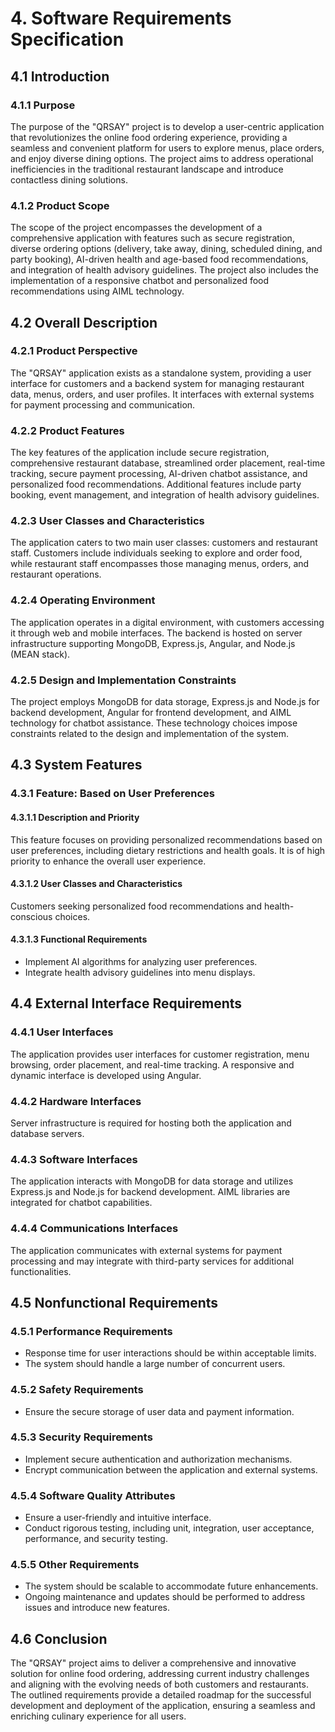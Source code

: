 # 4. Software Requirements Specification

## 4.1 Introduction

### 4.1.1 Purpose

The purpose of the "QRSAY" project is to develop a user-centric application that revolutionizes the online food ordering experience, providing a seamless and convenient platform for users to explore menus, place orders, and enjoy diverse dining options. The project aims to address operational inefficiencies in the traditional restaurant landscape and introduce contactless dining solutions.

### 4.1.2 Product Scope

The scope of the project encompasses the development of a comprehensive application with features such as secure registration, diverse ordering options (delivery, take away, dining, scheduled dining, and party booking), AI-driven health and age-based food recommendations, and integration of health advisory guidelines. The project also includes the implementation of a responsive chatbot and personalized food recommendations using AIML technology.

## 4.2 Overall Description

### 4.2.1 Product Perspective

The "QRSAY" application exists as a standalone system, providing a user interface for customers and a backend system for managing restaurant data, menus, orders, and user profiles. It interfaces with external systems for payment processing and communication.

### 4.2.2 Product Features

The key features of the application include secure registration, comprehensive restaurant database, streamlined order placement, real-time tracking, secure payment processing, AI-driven chatbot assistance, and personalized food recommendations. Additional features include party booking, event management, and integration of health advisory guidelines.

### 4.2.3 User Classes and Characteristics

The application caters to two main user classes: customers and restaurant staff. Customers include individuals seeking to explore and order food, while restaurant staff encompasses those managing menus, orders, and restaurant operations.

### 4.2.4 Operating Environment

The application operates in a digital environment, with customers accessing it through web and mobile interfaces. The backend is hosted on server infrastructure supporting MongoDB, Express.js, Angular, and Node.js (MEAN stack).

### 4.2.5 Design and Implementation Constraints

The project employs MongoDB for data storage, Express.js and Node.js for backend development, Angular for frontend development, and AIML technology for chatbot assistance. These technology choices impose constraints related to the design and implementation of the system.

## 4.3 System Features

### 4.3.1 Feature: Based on User Preferences

#### 4.3.1.1 Description and Priority

This feature focuses on providing personalized recommendations based on user preferences, including dietary restrictions and health goals. It is of high priority to enhance the overall user experience.

#### 4.3.1.2 User Classes and Characteristics

Customers seeking personalized food recommendations and health-conscious choices.

#### 4.3.1.3 Functional Requirements

- Implement AI algorithms for analyzing user preferences.
- Integrate health advisory guidelines into menu displays.

## 4.4 External Interface Requirements

### 4.4.1 User Interfaces

The application provides user interfaces for customer registration, menu browsing, order placement, and real-time tracking. A responsive and dynamic interface is developed using Angular.

### 4.4.2 Hardware Interfaces

Server infrastructure is required for hosting both the application and database servers.

### 4.4.3 Software Interfaces

The application interacts with MongoDB for data storage and utilizes Express.js and Node.js for backend development. AIML libraries are integrated for chatbot capabilities.

### 4.4.4 Communications Interfaces

The application communicates with external systems for payment processing and may integrate with third-party services for additional functionalities.

## 4.5 Nonfunctional Requirements

### 4.5.1 Performance Requirements

- Response time for user interactions should be within acceptable limits.
- The system should handle a large number of concurrent users.

### 4.5.2 Safety Requirements

- Ensure the secure storage of user data and payment information.

### 4.5.3 Security Requirements

- Implement secure authentication and authorization mechanisms.
- Encrypt communication between the application and external systems.

### 4.5.4 Software Quality Attributes

- Ensure a user-friendly and intuitive interface.
- Conduct rigorous testing, including unit, integration, user acceptance, performance, and security testing.

### 4.5.5 Other Requirements

- The system should be scalable to accommodate future enhancements.
- Ongoing maintenance and updates should be performed to address issues and introduce new features.

## 4.6 Conclusion

The "QRSAY" project aims to deliver a comprehensive and innovative solution for online food ordering, addressing current industry challenges and aligning with the evolving needs of both customers and restaurants. The outlined requirements provide a detailed roadmap for the successful development and deployment of the application, ensuring a seamless and enriching culinary experience for all users.



